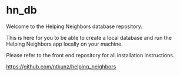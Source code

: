 # hn_db

Welcome to the Helping Neighbors database repository. 

This is here for you to be able to create a local database and run the Helping Neighbors app locally on your machine. 

Please refer to the front end repository for all installation instructions. 

https://github.com/ntkunz/helping_neighbors
